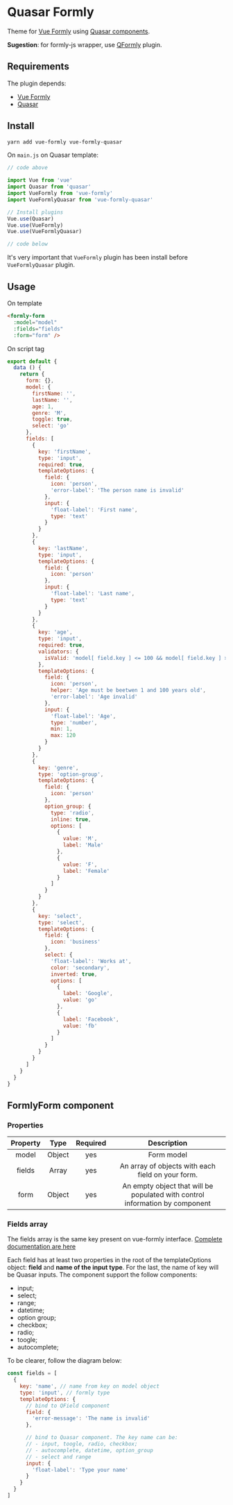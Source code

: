# Quasar Formly

Theme for [Vue Formly](https://github.com/formly-js/vue-formly) using [Quasar components](http://quasar-framework.org/components/).

**Sugestion**: for formly-js wrapper, use [QFormly](https://github.com/decision6/q-formly) plugin.

## Requirements

The plugin depends:

+ [Vue Formly](https://github.com/formly-js/vue-formly)
+ [Quasar](http://quasar-framework.org/guide/)

## Install

```bash
yarn add vue-formly vue-formly-quasar
```

On `main.js` on Quasar template:

```js
// code above

import Vue from 'vue'
import Quasar from 'quasar'
import VueFormly from 'vue-formly'
import VueFormlyQuasar from 'vue-formly-quasar'

// Install plugins
Vue.use(Quasar)
Vue.use(VueFormly)
Vue.use(VueFormlyQuasar)

// code below
```

It's very important that `VueFormly` plugin has been install before `VueFormlyQuasar` plugin.

## Usage

On template

```html
<formly-form
  :model="model"
  :fields="fields"
  :form="form" />
```

On script tag

```js
export default {
  data () {
    return {
      form: {},
      model: {
        firstName: '',
        lastName: '',
        age: 1,
        genre: 'M',
        toggle: true,
        select: 'go'
      },
      fields: [
        {
          key: 'firstName',
          type: 'input',
          required: true,
          templateOptions: {
            field: {
              icon: 'person',
              'error-label': 'The person name is invalid'
            },
            input: {
              'float-label': 'First name',
              type: 'text'
            }
          }
        },
        {
          key: 'lastName',
          type: 'input',
          templateOptions: {
            field: {
              icon: 'person'
            },
            input: {
              'float-label': 'Last name',
              type: 'text'
            }
          }
        },
        {
          key: 'age',
          type: 'input',
          required: true,
          validators: {
            isValid: 'model[ field.key ] <= 100 && model[ field.key ] >= 1'
          },
          templateOptions: {
            field: {
              icon: 'person',
              helper: 'Age must be beetwen 1 and 100 years old',
              'error-label': 'Age invalid'
            },
            input: {
              'float-label': 'Age',
              type: 'number',
              min: 1,
              max: 120
            }
          }
        },
        {
          key: 'genre',
          type: 'option-group',
          templateOptions: {
            field: {
              icon: 'person'
            },
            option_group: {
              type: 'radio',
              inline: true,
              options: [
                {
                  value: 'M',
                  label: 'Male'
                },
                {
                  value: 'F',
                  label: 'Female'
                }
              ]
            }
          }
        },
        {
          key: 'select',
          type: 'select',
          templateOptions: {
            field: {
              icon: 'business'
            },
            select: {
              'float-label': 'Works at',
              color: 'secondary',
              inverted: true,
              options: [
                {
                  label: 'Google',
                  value: 'go'
                },
                {
                  label: 'Facebook',
                  value: 'fb'
                }
              ]
            }
          }
        }
      ]
    }
  }
}
```

## FormlyForm component

### Properties

| Property |  Type  | Required |                                  Description                                 |
|:--------:|:------:|:--------:|:----------------------------------------------------------------------------:|
|   model  | Object |    yes   |                                  Form model                                  |
|  fields  |  Array |    yes   |               An array of objects with each field on your form.              |
|   form   | Object |    yes   | An empty object that will be populated with control information by component |

### Fields array

The fields array is the same key present on vue-formly interface. [Complete documentation are here](https://matt-sanders.gitbooks.io/vue-formly/content/v/2.0/how_to_use/properties_and_options.html)

Each field has at least two properties in the root of the templateOptions object: **field** and **name of the input type**. For the last, the name of key will be Quasar inputs. The component support the follow components:

- input;
- select;
- range;
- datetime;
- option group;
- checkbox;
- radio;
- toogle;
- autocomplete;

To be clearer, follow the diagram below:

```js
const fields = [
  {
    key: 'name', // name from key on model object
    type: 'input', // formly type
    templateOptions: {
      // bind to QField component
      field: {
        'error-message': 'The name is invalid'
      },

      // bind to Quasar component. The key name can be:
      // - input, toogle, radio, checkbox;
      // - autocomplete, datetime, option_group
      // - select and range
      input: {
        'float-label': 'Type your name'
      }
    }
  }
]
```
